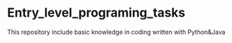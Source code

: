 # Entry_level_programing_tasks
This repository include basic knowledge in coding written with Python&Java

